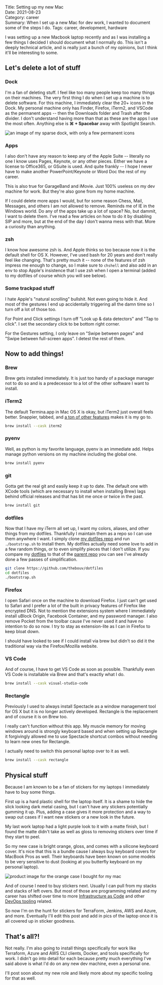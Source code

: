 Title: Setting up my new Mac  
Date: 2021-08-23  
Category: career  
Summary: When I set up a new Mac for dev work, I wanted to document some of the steps I do.
Tags: career, development, hardware

I was setting up a new Macbook laptop recently and as I was installing a few things I decided I should document what I normally do. This isn't a deeply technical article, and is really just a bunch of my opinions, but I think it'll be interesting to some.

## Let's delete a lot of stuff

### Dock

I'm a fan of deleting stuff. I feel like too many people keep too many things on their machines. The very first thing I do when I set up a machine is to delete software. For this machine, I immediately clear the 20+ icons in the Dock. My personal machine only has Finder, Firefox, iTerm2, and VSCode as the permanent apps -- then the Downloads folder and Trash after the divider. I don't understand having more than that as these are the apps I use the most often. Anything else is **&#x2318; + Spacebar** away with Spotlight Search.

<img src="/images/dock.png" alt="an image of my sparse dock, with only a few permanent icons">

### Apps

I also don't have any reason to keep any of the Apple Suite -- literally no one I know uses Pages, Keynote, or any other pieces. Either we have a license to Office365, or GSuite is used. And quite frankly -- I hope I never have to make another PowerPoint/Keynote or Word Doc the rest of my career.

This is also true for GarageBand and iMovie. Just 100% useless on my dev machine for work. But they're also gone from my home machine.

If I could delete more apps I would, but for some reason Chess, Mail, Messages, and others I am not allowed to remove. Reminds me of IE in the Windows world. Do any of the apps take up a lot of space? No, but dammit, I want to delete them. I've read a few articles on how to do it by disabling SIP and more, but at the end of the day I don't wanna mess with that. More a curiosity than anything.

### zsh

I know how awesome zsh is. And Apple thinks so too because now it is the default shell for OS X. However, I've used bash for 20 years and don't really feel like changing. That's pretty much it -- none of the features of zsh impress me enough to change, so I make sure to `chshell` and also add in an env to stop Apple's insistence that I use zsh when I open a terminal (added to my dotfiles of course which you will see below).

### Some trackpad stuff

I hate Apple's "natural scrolling" bullshit. Not even going to hide it. And most of the gestures I end up accidentally triggering all the damn time so I turn off a lot of those too.

For Point and Click settings I turn off "Look up & data detectors" and "Tap to click". I set the secondary click to be bottom right corner. 

For the Gestures setting, I only leave on "Swipe between pages" and "Swipe between full-screen apps". I detest the rest of them.

## Now to add things!

### Brew

Brew gets installed immediately. It is just too handy of a package manager not to do so and is a predecessor to a lot of the other software I want to install.

### iTerm2

The default Termina.app in Mac OS X is okay, but iTerm2 just overall feels better. Snappier, tabbed, and [a ton of other features](https://iterm2.com/features.html) makes it is my go to. 

```sh
brew install --cask iterm2
```

### pyenv

Well, as python is my favorite language, pyenv is an immediate add. Helps manage python versions on my machine including the global one. 

```sh
brew install pyenv
```

### git

Gotta get the real git and easily keep it up to date. The default one with XCode tools (which are necessary to install when installing Brew) lags behind official releases and that has bit me once or twice in the past.

```sh
brew install git
```

### dotfiles

Now that I have my iTerm all set up, I want my colors, aliases, and other things from my dotfiles. Thankfully I maintain them as a repo so I can use them anywhere I want. I simply clone [my dotfiles repo](https://github.com/thebouv/dotfiles) and run `./bootstrap.sh` to install them.  My dotfiles actually need some love to add in a few random things, or to even simplify pieces that I don't utilize. If you compare my [dotfiles](https://github.com/thebouv/dotfiles) to that of the [parent repo](https://github.com/mathiasbynens/dotfiles) you can see I've already done a few passes of simplification.

```sh
git clone https://github.com/thebouv/dotfiles
cd dotfiles
./bootstrap.sh
```

### Firefox

I open Safari once on the machine to download Firefox. I just can't get used to Safari and I prefer a lot of the built in privacy features of Firefox like encrypted DNS. Not to mention the extensions system where I immediately install uBlock Origin, Facebook Container, and my password manager. I also remove Pocket from the toolbar cause I've never used it and have no intention to do so now. I try to stay as extension-lite as I can in Firefox to keep bloat down.

I should have looked to see if I could install via brew but didn't so did it the traditional way via the Firefox/Mozilla website.

### VS Code

And of course, I have to get VS Code as soon as possible. Thankfully even VS Code is installable via Brew and that's exactly what I do.

```sh
brew install --cask visual-studio-code
```

### Rectangle

Previously I used to always install Spectacle as a window management tool for OS X but it is no longer actively developed. Rectangle is the replacement and of course it is on Brew too.

I really can't function without this app. My muscle memory for moving windows around is strongly keyboard based and when setting up Rectangle it forgivingly allowed me to use Spectacle shortcut combos without needing to learn new ones for Rectangle.

I actually need to switch this personal laptop over to it as well.

```sh
brew install --cask rectangle
```

## Physical stuff

Because I am known to be a fan of stickers for my laptops I immediately have to buy some things.

First up is a hard plastic shell for the laptop itself. It is a shame to hide the slick looking dark metal casing, but I can't have any stickers potentially gumming it up. Plus, adding a case gives it more protection and a way to swap out cases if I want new stickers or a new look in the future.

My last work laptop had a light purple look to it with a matte finish, but I found the matte didn't take as well as gloss to removing stickers over time if they start to peel.

So my new case is bright orange, gloss, and comes with a silicone keyboard cover. It's nice that this is a bundle cause I always buy keyboard covers for MacBook Pros as well. Their keyboards have been known on some models to be very sensitive to dust (looking at you butterfly keyboard on my personal laptop).

<img src="/images/maccase.png" alt="product image for the orange case I bought for my mac">

And of course I need to buy stickers next. Usually I can pull from my stacks and stacks of left overs. But most of those are programming related and my career has shifted over time to more [Infrastructure as Code](https://en.wikipedia.org/wiki/Infrastructure_as_code) and other [DevOps tooling](https://en.wikipedia.org/wiki/DevOps) related.

So now I'm on the hunt for stickers for TerraForm, Jenkins, AWS and Azure, and more. Eventually I'll edit this post and add in pics of the laptop once it is all covered up in sticker goodness.

## That's all?!

Not really. I'm also going to install things specifically for work like Terraform, Azure and AWS CLI clients, Docker, and tools specifically for work. I didn't go into detail for each because pretty much everything I've said above is what I'd do on any new dev machine, even a personal one.

I'll post soon about my new role and likely more about my specific tooling for that as well.
